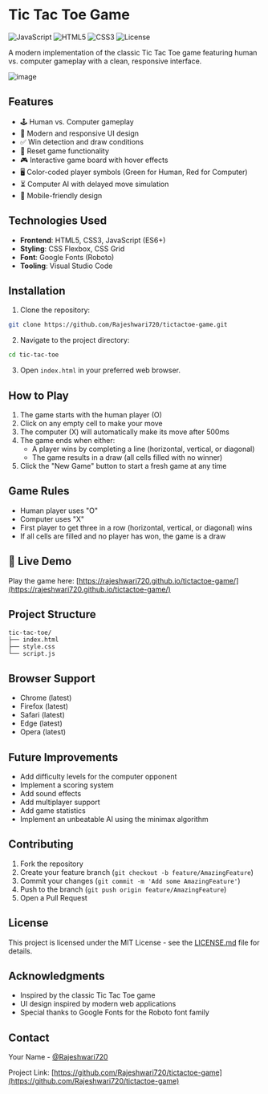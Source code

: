 # Tic Tac Toe Game

![JavaScript](https://img.shields.io/badge/JavaScript-ES6+-yellow.svg)
![HTML5](https://img.shields.io/badge/HTML-5-orange.svg)
![CSS3](https://img.shields.io/badge/CSS-3-blue.svg)
![License](https://img.shields.io/badge/License-MIT-green.svg)

A modern implementation of the classic Tic Tac Toe game featuring human vs. computer gameplay with a clean, responsive interface.


![image](https://github.com/user-attachments/assets/2537e118-54aa-4754-9bea-714d1de07d18)

## Features

- 🕹️ Human vs. Computer gameplay
- 🎨 Modern and responsive UI design
- ✅ Win detection and draw conditions
- 🔄 Reset game functionality
- 🎮 Interactive game board with hover effects
- 🖥️ Color-coded player symbols (Green for Human, Red for Computer)
- ⏳ Computer AI with delayed move simulation
- 📱 Mobile-friendly design

## Technologies Used

- **Frontend**: HTML5, CSS3, JavaScript (ES6+)
- **Styling**: CSS Flexbox, CSS Grid
- **Font**: Google Fonts (Roboto)
- **Tooling**: Visual Studio Code

## Installation

1. Clone the repository:
```bash
git clone https://github.com/Rajeshwari720/tictactoe-game.git
```

2. Navigate to the project directory:
```bash
cd tic-tac-toe
```

3. Open `index.html` in your preferred web browser.

## How to Play

1. The game starts with the human player (O)
2. Click on any empty cell to make your move
3. The computer (X) will automatically make its move after 500ms
4. The game ends when either:
   - A player wins by completing a line (horizontal, vertical, or diagonal)
   - The game results in a draw (all cells filled with no winner)
5. Click the "New Game" button to start a fresh game at any time

## Game Rules

- Human player uses "O"
- Computer uses "X"
- First player to get three in a row (horizontal, vertical, or diagonal) wins
- If all cells are filled and no player has won, the game is a draw

## 🔗 Live Demo
Play the game here: [https://rajeshwari720.github.io/tictactoe-game/](https://rajeshwari720.github.io/tictactoe-game/)


## Project Structure

```
tic-tac-toe/
├── index.html
├── style.css
└── script.js
```

## Browser Support

- Chrome (latest)
- Firefox (latest)
- Safari (latest)
- Edge (latest)
- Opera (latest)

## Future Improvements

- Add difficulty levels for the computer opponent
- Implement a scoring system
- Add sound effects
- Add multiplayer support
- Add game statistics
- Implement an unbeatable AI using the minimax algorithm

## Contributing

1. Fork the repository
2. Create your feature branch (`git checkout -b feature/AmazingFeature`)
3. Commit your changes (`git commit -m 'Add some AmazingFeature'`)
4. Push to the branch (`git push origin feature/AmazingFeature`)
5. Open a Pull Request

## License

This project is licensed under the MIT License - see the [LICENSE.md](LICENSE.md) file for details.

## Acknowledgments

- Inspired by the classic Tic Tac Toe game
- UI design inspired by modern web applications
- Special thanks to Google Fonts for the Roboto font family

## Contact

Your Name - [@Rajeshwari720](https://github.com/Rajeshwari720)

Project Link: [https://github.com/Rajeshwari720/tictactoe-game](https://github.com/Rajeshwari720/tictactoe-game)
